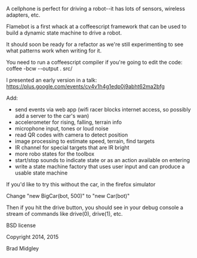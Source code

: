 A cellphone is perfect for driving a robot--it has lots of sensors, wireless adapters, etc.

Flamebot is a first whack at a coffeescript framework that can be used to build a dynamic
state machine to drive a robot. 

It should soon be ready for a refactor as we're still experimenting to see what patterns 
work when writing for it.

You need to run a coffeescript compiler if you're going to edit the code: coffee -bcw --output . src/

I presented an early version in a talk: https://plus.google.com/events/cv4v1h4g1edp0j9abht62ma2bfg

Add:

* send events via web app (wifi racer blocks internet access, so possibly add a server to the car's wan)
* accelerometer for rising, falling, terrain info
* microphone input, tones or loud noise
* read QR codes with camera to detect position
* image processing to estimate speed, terrain, find targets
* IR channel for special targets that are IR bright
* more robo states for the toolbox
* start/stop sounds to indicate state or as an action available on entering
* write a state machine factory that uses user input and can produce a usable state machine

If you'd like to try this without the car, in the firefox simulator

Change "new BigCar(bot, 500)" to "new Car(bot)"

Then if you hit the drive button, you should see in your debug console a stream of commands like 
drive(0), drive(1), etc.

BSD license

Copyright 2014, 2015 

Brad Midgley
